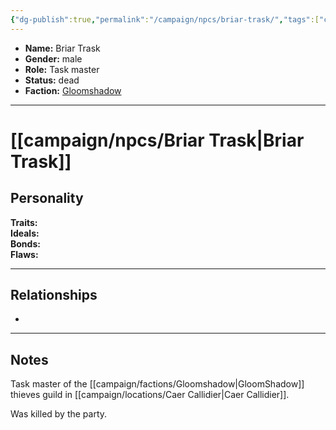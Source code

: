 ```yaml
---
{"dg-publish":true,"permalink":"/campaign/npcs/briar-trask/","tags":["character","npc"],"noteIcon":"","created":"2025-10-26T19:28:08.169-07:00","updated":"2025-10-27T16:36:57.198-07:00"}
---
```



<p><span><ul>
<li dir="auto"><strong>Name:</strong> Briar Trask</li>
<li dir="auto"><strong>Gender:</strong> male</li>
<li dir="auto"><strong>Role:</strong> Task master</li>
<li dir="auto"><strong>Status:</strong> dead</li>
<li dir="auto"><strong>Faction:</strong> <a data-tooltip-position="top" aria-label="campaign/factions/Gloomshadow.md" data-href="campaign/factions/Gloomshadow.md" href="campaign/factions/Gloomshadow.md" class="internal-link" target="_blank" rel="noopener nofollow">Gloomshadow</a></li>
</ul></span></p>

---

# [[campaign/npcs/Briar Trask\|Briar Trask]]

## Personality
**Traits:**  
**Ideals:**  
**Bonds:**  
**Flaws:**  

---

## Relationships
- 

---

## Notes
Task master of the [[campaign/factions/Gloomshadow\|GloomShadow]] thieves guild in [[campaign/locations/Caer Callidier\|Caer Callidier]]. 

Was killed by the party.